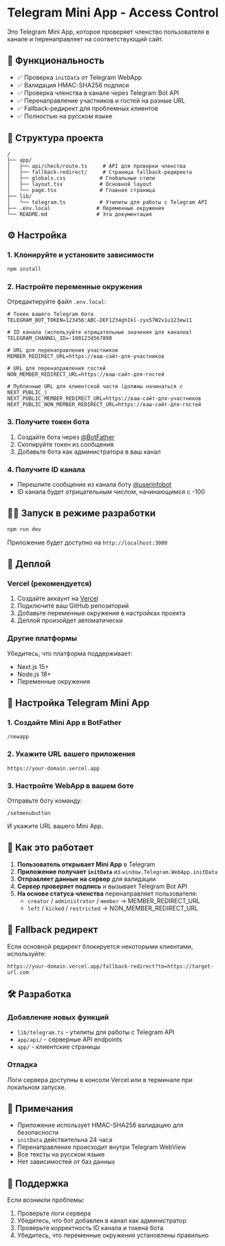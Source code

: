 # Telegram Mini App - Access Control

Это Telegram Mini App, которое проверяет членство пользователя в канале и перенаправляет на соответствующий сайт.

## 🚀 Функциональность

- ✅ Проверка `initData` от Telegram WebApp
- ✅ Валидация HMAC-SHA256 подписи
- ✅ Проверка членства в канале через Telegram Bot API
- ✅ Перенаправление участников и гостей на разные URL
- ✅ Fallback-редирект для проблемных клиентов
- ✅ Полностью на русском языке

## 📁 Структура проекта

```
/
├── app/
│   ├── api/check/route.ts     # API для проверки членства
│   ├── fallback-redirect/     # Страница fallback-редиректа
│   ├── globals.css           # Глобальные стили
│   ├── layout.tsx            # Основной layout
│   └── page.tsx              # Главная страница
├── lib/
│   └── telegram.ts           # Утилиты для работы с Telegram API
├── .env.local               # Переменные окружения
└── README.md                # Эта документация
```

## ⚙️ Настройка

### 1. Клонируйте и установите зависимости

```bash
npm install
```

### 2. Настройте переменные окружения

Отредактируйте файл `.env.local`:

```env
# Токен вашего Telegram бота
TELEGRAM_BOT_TOKEN=123456:ABC-DEF1234ghIkl-zyx57W2v1u123ew11

# ID канала (используйте отрицательные значения для каналов)
TELEGRAM_CHANNEL_ID=-1001234567890

# URL для перенаправления участников
MEMBER_REDIRECT_URL=https://ваш-сайт-для-участников

# URL для перенаправления гостей
NON_MEMBER_REDIRECT_URL=https://ваш-сайт-для-гостей

# Публичные URL для клиентской части (должны начинаться с NEXT_PUBLIC_)
NEXT_PUBLIC_MEMBER_REDIRECT_URL=https://ваш-сайт-для-участников
NEXT_PUBLIC_NON_MEMBER_REDIRECT_URL=https://ваш-сайт-для-гостей
```

### 3. Получите токен бота

1. Создайте бота через [@BotFather](https://t.me/botfather)
2. Скопируйте токен из сообщения
3. Добавьте бота как администратора в ваш канал

### 4. Получите ID канала

- Перешлите сообщение из канала боту [@userinfobot](https://t.me/userinfobot)
- ID канала будет отрицательным числом, начинающимся с -100

## 🏃‍♂️ Запуск в режиме разработки

```bash
npm run dev
```

Приложение будет доступно на `http://localhost:3000`

## 🚀 Деплой

### Vercel (рекомендуется)

1. Создайте аккаунт на [Vercel](https://vercel.com)
2. Подключите ваш GitHub репозиторий
3. Добавьте переменные окружения в настройках проекта
4. Деплой произойдет автоматически

### Другие платформы

Убедитесь, что платформа поддерживает:
- Next.js 15+
- Node.js 18+
- Переменные окружения

## 🔧 Настройка Telegram Mini App

### 1. Создайте Mini App в BotFather

```
/newapp
```

### 2. Укажите URL вашего приложения

```
https://your-domain.vercel.app
```

### 3. Настройте WebApp в вашем боте

Отправьте боту команду:
```
/setmenubutton
```

И укажите URL вашего Mini App.

## 📱 Как это работает

1. **Пользователь открывает Mini App** в Telegram
2. **Приложение получает `initData`** из `window.Telegram.WebApp.initData`
3. **Отправляет данные на сервер** для валидации
4. **Сервер проверяет подпись** и вызывает Telegram Bot API
5. **На основе статуса членства** перенаправляет пользователя:
   - `creator` / `administrator` / `member` → MEMBER_REDIRECT_URL
   - `left` / `kicked` / `restricted` → NON_MEMBER_REDIRECT_URL

## 🔄 Fallback редирект

Если основной редирект блокируется некоторыми клиентами, используйте:
```
https://your-domain.vercel.app/fallback-redirect?to=https://target-url.com
```

## 🛠️ Разработка

### Добавление новых функций

- `lib/telegram.ts` - утилиты для работы с Telegram API
- `app/api/` - серверные API endpoints
- `app/` - клиентские страницы

### Отладка

Логи сервера доступны в консоли Vercel или в терминале при локальном запуске.

## 📝 Примечания

- Приложение использует HMAC-SHA256 валидацию для безопасности
- `initData` действительна 24 часа
- Перенаправление происходит внутри Telegram WebView
- Все тексты на русском языке
- Нет зависимостей от баз данных

## 🤝 Поддержка

Если возникли проблемы:
1. Проверьте логи сервера
2. Убедитесь, что бот добавлен в канал как администратор
3. Проверьте корректность ID канала и токена бота
4. Убедитесь, что переменные окружения установлены правильно